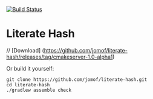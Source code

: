 [![Build Status](https://travis-ci.org/jomof/literate-hash.svg?branch=master)](https://travis-ci.org/jomof/literate-hash)

# Literate Hash

// [Download] (https://github.com/jomof/literate-hash/releases/tag/cmakeserver-1.0-alpha1)

Or build it yourself:

    git clone https://github.com/jomof/literate-hash.git
    cd literate-hash
    ./gradlew assemble check
